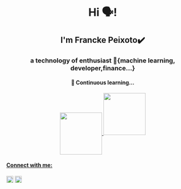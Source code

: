 <h1 align="center">Hi 🗣️!</h1>
<h2 align="center">I'm Francke Peixoto✔️</h2>
<h3 align="center">a technology  of enthusiast 🧩{machine learning, developer,finance...}</h3>
<h4 align="center">🎯 Continuous learning...</h4>

<div align="center">
  <a align="center" href="https://github.com/Marcelofcdantas">
  <img align="center" height="110em" src="https://github-readme-stats.vercel.app/api?username=franckepeixoto&show_icons=true&theme=dark&include_all_commits=true&count_private=true"/>
  <img height="110em" src="https://github-readme-stats.vercel.app/api/top-langs/?username=franckepeixoto&layout=compact&langs_count=17&theme=dark"/>

</div>

<h4 align="left">Connect with me:</h4>
<p align="left">
<a href="https://www.linkedin.com/in/franckepeixoto/" target="blank"><img align="center" src="https://raw.githubusercontent.com/rahuldkjain/github-profile-readme-generator/master/src/images/icons/Social/linked-in-alt.svg" alt="https://www.linkedin.com/in/franckepeixoto/" height="18" /></a>
<a href="https://www.kaggle.com/franckepeixoto" target="blank">
<img align="center" src="https://raw.githubusercontent.com/rahuldkjain/github-profile-readme-generator/master/src/images/icons/Social/kaggle.svg" alt="https://www.kaggle.com/franckepeixoto" height="18"  /></a>
</p>
</div>

